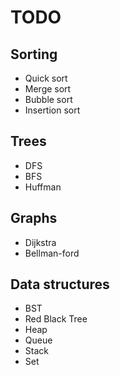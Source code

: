 # TODO

## Sorting
* Quick sort
* Merge sort
* Bubble sort
* Insertion sort

## Trees
* DFS
* BFS
* Huffman

## Graphs
* Dijkstra
* Bellman-ford

## Data structures
* BST
* Red Black Tree
* Heap
* Queue
* Stack
* Set